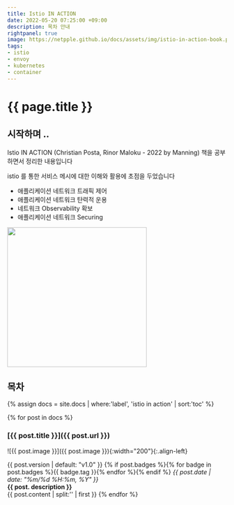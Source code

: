```yaml
---
title: Istio IN ACTION
date: 2022-05-20 07:25:00 +09:00
description: 목차 안내
rightpanel: true
image: https://netpple.github.io/docs/assets/img/istio-in-action-book.png
tags:
- istio
- envoy
- kubernetes
- container
---
```


# {{ page.title }}

## 시작하며 ..
Istio IN ACTION (Christian Posta, Rinor Maloku - 2022 by Manning) 책을 공부하면서 정리한 내용입니다 

istio 를 통한 서비스 메시에 대한 이해와 활용에 초점을 두었습니다 
- 애플리케이션 네트워크 트래픽 제어 
- 애플리케이션 네트워크 탄력적 운용   
- 네트워크 Observability 확보 
- 애플리케이션 네트워크 Securing

<img src="/docs/assets/img/istio-in-action/istio-in-action-book.png" width="320"/>

## 목차

{% assign docs = site.docs | where:'label', 'istio in action' | sort:'toc' %}

{% for post in docs %}
### [{{ post.title }}]({{ post.url }})

![{{ post.image }}]({{ post.image }}){:width="200"}{:.align-left}

<span class="badge badge-info">{{ post.version | default: "v1.0" }}</span>
{% if post.badges %}{% for badge in post.badges %}<span class="badge badge-{{ badge.type }}">{{ badge.tag }}</span>{% endfor %}{% endif %}
<span class="post-date" style="font-style: italic;">{{ post.date | date: "%m/%d %H:%m, %Y" }}</span>  
<b>{{ post. description }}</b>  
{{ post.content | split:'<!--more-->' | first }}
{% endfor %}